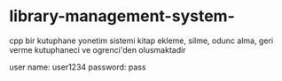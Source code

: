 # library-management-system-
cpp bir kutuphane yonetim sistemi 
kitap ekleme, silme, odunc alma, geri verme 
kutuphaneci ve ogrenci'den olusmaktadir

user name: user1234
password: pass
